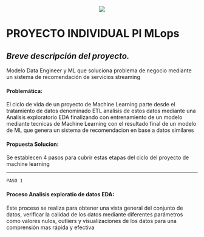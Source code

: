 <p align=center><img src=https://assets.soyhenry.com/logos/LOGO-HENRY-04.png><p>

# PROYECTO INDIVIDUAL PI MLops 

## *Breve descripción del proyecto.*
Modelo Data Engineer y ML que soluciona problema de negocio mediante un sistema de recomendación de servicios streaming

#### Problemática:
El ciclo de vida de un proyecto de Machine Learning parte desde el tratamiento de datos denominado ETL 
analisis de estos datos mediante una Analisis exploratorio EDA finalizando con entrenamiento de un modelo mediante tecnicas
de Machine Learning con el resultado final de un modelo de ML que genera un sistema de recomendacion en base a datos similares 

#### Propuesta Solucion:
Se establecen 4 pasos para cubrir estas etapas del ciclo del proyecto de machine learning 

<hr> 

`PASO 1`
#### Proceso Analisis exploratio de datos EDA:
Este proceso se realiza para obtener una vista general del conjunto de datos, verificar la calidad de los datos mediante diferentes 
parámetros como valores nulos, outliers y visualizaciones de los datos para una comprensión mas rápida y efectiva 
 
